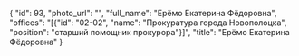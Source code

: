 {
    "id": 93,
    "photo_url": "",
    "full_name": "Ерёмо Екатерина Фёдоровна",
    "offices": "[{\"id\": \"02-02\", \"name\": \"Прокуратура города Новополоцка\", \"position\": \"старший помощник прокурора\"}]",
    "title": "Ерёмо Екатерина Фёдоровна"
}